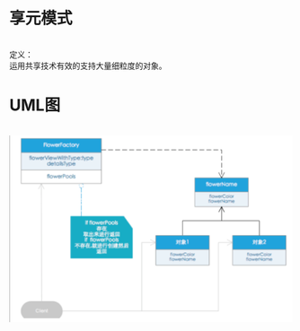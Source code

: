 # 享元模式
<br>定义：<br>运用共享技术有效的支持大量细粒度的对象。<br>
# UML图
<br>![](https://github.com/GitDino/FlyweightPattern/blob/master/Images/Flyweight_icon.png)
